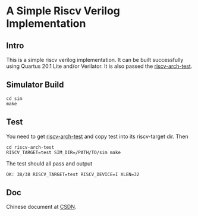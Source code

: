 # A Simple Riscv Verilog Implementation

## Intro
This is a simple riscv verilog implementation. It can be built successfully using Quartus 20.1 Lite and/or Verilator. It is also passed the [riscv-arch-test](https://github.com/riscv/riscv-arch-test).

## Simulator Build
    cd sim
    make

## Test
You need to get [riscv-arch-test](https://github.com/riscv/riscv-arch-test) and copy test into its riscv-target dir. Then

    cd riscv-arch-test
    RISCV_TARGET=test SIM_DIR=/PATH/TO/sim make

The test should all pass and output
    
    OK: 38/38 RISCV_TARGET=test RISCV_DEVICE=I XLEN=32

## Doc
Chinese document at [CSDN](https://blog.csdn.net/weixin_41871524/article/details/116890604).
